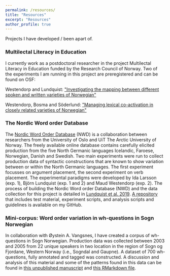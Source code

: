 ```yaml
---
permalink: /resources/
title: "Resources"
excerpt: "Resources"
author_profile: true
---
```

Projects I have developed / been apart of.

### Multilectal Literacy in Education
I currently work as a postdoctoral researcher in the project Multilectal Literacy in Education funded by the Research Council of Norway. Two of the experiments I am running in this project are preregistered and can be found on OSF:

Westendorp and Lundquist: ["Investigating the mapping between different spoken and written varieties of Norwegian"](https://osf.io/6jsyt/)

Westendorp, Bosma and Söderlund: ["Managing lexical co-activation in closely related varieties of Norwegian"](https://osf.io/fjuks/)


### The Nordic Word order Database
The [Nordic Word Order Database](https://tekstlab.uio.no/nwd) (NWD) is a collaboration between researchers from the University of Oslo and UiT The Arctic University of Norway. The freely available online database contains carefully elicited production from the five North Germanic languages Icelandic, Faroese, Norwegian, Danish and Swedish. Two main experiments were run to collect production data of syntactic constructions that are known to show variation between or within the North Germanic languages. The first experiment focusses on argument placement, the second experiment on verb placement. The experimental paradigms were developed by Ida Larsson (exp. 1), Björn Lundquist (exp. 1 and 2) and Maud Westendorp (exp. 2). The process of building the Nordic Word order Database (NWD) and the data collection for this project is detailed in [Lundquist et al. 2019](https://journals.uio.no/NALS/article/view/7529). [A repository](http://github.com/maudwestendorp/NWD) that includes test material, experiment scripts, and analysis scripts and guidelines is available on my GitHub.


### Mini-corpus: Word order variation in wh-questions in Sogn Norwegian
In collaboration with Øystein A. Vangsnes, I have created a corpus of wh-questions in Sogn Norwegian. Production data was collected between 2003 and 2005 from 22 unique speakers in two location in the region of Sogn og Fjordane, Western Norway (i.e., Sogndal and Gaupne). A dataset of 700 wh-questions, fully annotated and tagged was constructed. A discussion and analysis of this material and some of the patterns found in this data can be found in [this unpublished manuscript](https://uitno.box.com/s/lyh11aexo79esxurewh9f56n72otft9d) and [this RMarkdown file](https://uitno.box.com/s/5tqerslweiwfnrre2o2z5mm6hk2my69g).
